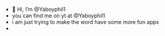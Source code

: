 - 👋 Hi, I’m @Yaboyphil1
- you can find me on yt at @Yaboyphil1
- i am just trying to make the word have some more fun apps
- 

<!---
Yaboyphil1/Yaboyphil1 is a ✨ special ✨ repository because its `README.md` (this file) appears on your GitHub profile.
You can click the Preview link to take a look at your changes.
--->
